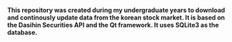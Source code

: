 **This repository was created during my undergraduate years to download and continously update data from the korean stock market. It is based on the Dasihin Securities API and the Qt framework. It uses SQLite3 as the database.**
